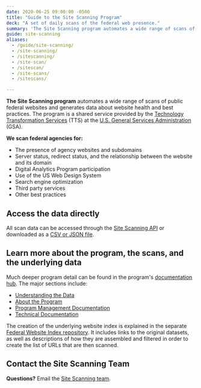 ```yaml
---
date: 2020-06-25 09:00:00 -0500
title: "Guide to the Site Scanning Program"
deck: "A set of daily scans of the federal web presence."
summary: 'The Site Scanning program automates a wide range of scans of public federal websites and generates data about website health and best practices.'
guide: site-scanning
aliases:
  - /guide/site-scanning/
  - /site-scanning/
  - /sitescanning/
  - /site-scan/
  - /sitescan/
  - /site-scans/
  - /sitescans/

---
```


**The Site Scanning program** automates a wide range of scans of public federal websites and generates data about website health and best practices. The program is a shared service provided by the [Technology Transformation Services](http://www.gsa.gov/tts) (TTS) at the [U.S. General Services Administration](https://www.gsa.gov) (GSA).

**We scan federal agencies for:**

- The presence of agency websites and subdomains
- Server status, redirect status, and the relationship between the website and its domain
- Digital Analytics Program participation
- Use of the US Web Design System
- Search engine optimization
- Third party services
- Other best practices

## Access the data directly

All scan data can be accessed through the [Site Scanning API](https://open.gsa.gov/api/site-scanning-api/) or downloaded as a [CSV or JSON file](data/). 

## Learn more about the program, the scans, and the underlying data

Much deeper program detail can be found in the program's [documentation hub](https://github.com/gsa/site-scanning-documentation). The major sections include:

- [Understanding the Data](https://github.com/gsa/site-scanning-documentation#understanding-the-data)
- [About the Program](https://github.com/gsa/site-scanning-documentation#about)
- [Program Management Documentation](https://github.com/gsa/site-scanning-documentation#program-management)
- [Technical Documentation](https://github.com/gsa/site-scanning-documentation#technical)

The creation of the underlying website index is explained in the separate [Federal Website Index repository](https://github.com/GSA/federal-website-index). It includes links to the original datasets, as well as descriptions of how they are assembled and filtered in order to create the list of URLs that are then scanned.

## Contact the Site Scanning Team

**Questions?** Email the [Site Scanning team](mailto:site-scanning@gsa.gov).
